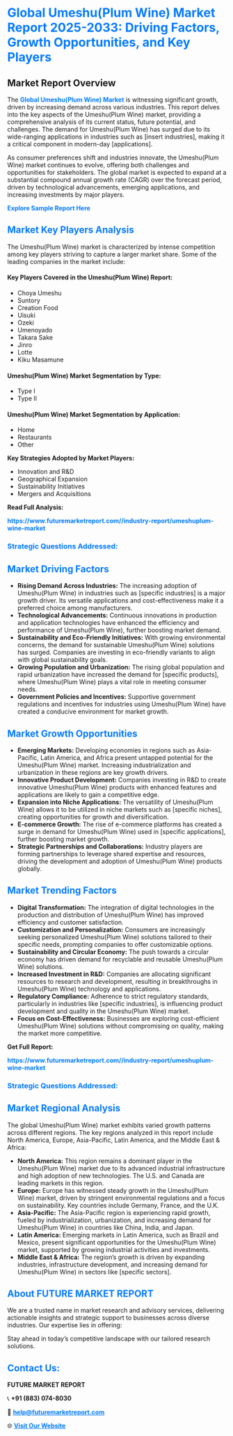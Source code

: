 <h1 style="color: #007BFF;">Global Umeshu(Plum Wine) Market Report 2025-2033: Driving Factors, Growth Opportunities, and Key Players</h1>

<section id="overview">
<h2>Market Report Overview</h2>
<p>The <a href="https://www.futuremarketreport.com//industry-report/umeshuplum-wine-market" style="color: #007BFF; text-decoration: none;"><strong>Global Umeshu(Plum Wine) Market</strong></a> is witnessing significant growth, driven by increasing demand across various industries. This report delves into the key aspects of the Umeshu(Plum Wine) market, providing a comprehensive analysis of its current status, future potential, and challenges. The demand for Umeshu(Plum Wine) has surged due to its wide-ranging applications in industries such as [insert industries], making it a critical component in modern-day [applications].</p>
<p>As consumer preferences shift and industries innovate, the Umeshu(Plum Wine) market continues to evolve, offering both challenges and opportunities for stakeholders. The global market is expected to expand at a substantial compound annual growth rate (CAGR) over the forecast period, driven by technological advancements, emerging applications, and increasing investments by major players.</p>
</section>

<section id="overview">
<p><a href="https://www.futuremarketreport.com//request-sample/reportId=83462" style="color: #007BFF; text-decoration: none;"><strong>Explore Sample Report Here</strong></a></p>
</section>

<section id="key-players">
<h2 style="color: #007BFF;">Market Key Players Analysis</h2>
<p>The Umeshu(Plum Wine) market is characterized by intense competition among key players striving to capture a larger market share. Some of the leading companies in the market include:</p>
<h4>Key Players Covered in the Umeshu(Plum Wine) Report:</h4>
<ul><li>Choya Umeshu</li><li>Suntory</li><li>Creation Food</li><li>Uisuki</li><li>Ozeki</li><li>Umenoyado</li><li>Takara Sake</li><li>Jinro</li><li>Lotte</li><li>Kiku Masamune</li></ul>
<h4>Umeshu(Plum Wine) Market Segmentation by Type:</h4>
<ul><li>Type I</li><li>Type II</li></ul>

<h4>Umeshu(Plum Wine) Market Segmentation by Application:</h4>
<ul><li>Home</li><li>Restaurants</li><li>Other</li></ul>
<p><strong>Key Strategies Adopted by Market Players:</strong></p>
<ul>
<li>Innovation and R&D</li>
<li>Geographical Expansion</li>
<li>Sustainability Initiatives</li>
<li>Mergers and Acquisitions</li>
</ul>
</section>

<section>
<p><strong>Read Full Analysis: </strong></p><a href="https://www.futuremarketreport.com//industry-report/umeshuplum-wine-market" style="color: #007BFF; text-decoration: none;"><strong>https://www.futuremarketreport.com//industry-report/umeshuplum-wine-market</strong></a>
<h3 style="color: #007BFF;">Strategic Questions Addressed:</h3>
</section>

<section id="driving-factors">
<h2 style="color: #007BFF;">Market Driving Factors</h2>
<ul>
<li><strong>Rising Demand Across Industries:</strong> The increasing adoption of Umeshu(Plum Wine) in industries such as [specific industries] is a major growth driver. Its versatile applications and cost-effectiveness make it a preferred choice among manufacturers.</li>
<li><strong>Technological Advancements:</strong> Continuous innovations in production and application technologies have enhanced the efficiency and performance of Umeshu(Plum Wine), further boosting market demand.</li>
<li><strong>Sustainability and Eco-Friendly Initiatives:</strong> With growing environmental concerns, the demand for sustainable Umeshu(Plum Wine) solutions has surged. Companies are investing in eco-friendly variants to align with global sustainability goals.</li>
<li><strong>Growing Population and Urbanization:</strong> The rising global population and rapid urbanization have increased the demand for [specific products], where Umeshu(Plum Wine) plays a vital role in meeting consumer needs.</li>
<li><strong>Government Policies and Incentives:</strong> Supportive government regulations and incentives for industries using Umeshu(Plum Wine) have created a conducive environment for market growth.</li>
</ul>
</section>

<section id="growth-opportunities">
<h2 style="color: #007BFF;">Market Growth Opportunities</h2>
<ul>
<li><strong>Emerging Markets:</strong> Developing economies in regions such as Asia-Pacific, Latin America, and Africa present untapped potential for the Umeshu(Plum Wine) market. Increasing industrialization and urbanization in these regions are key growth drivers.</li>
<li><strong>Innovative Product Development:</strong> Companies investing in R&D to create innovative Umeshu(Plum Wine) products with enhanced features and applications are likely to gain a competitive edge.</li>
<li><strong>Expansion into Niche Applications:</strong> The versatility of Umeshu(Plum Wine) allows it to be utilized in niche markets such as [specific niches], creating opportunities for growth and diversification.</li>
<li><strong>E-commerce Growth:</strong> The rise of e-commerce platforms has created a surge in demand for Umeshu(Plum Wine) used in [specific applications], further boosting market growth.</li>
<li><strong>Strategic Partnerships and Collaborations:</strong> Industry players are forming partnerships to leverage shared expertise and resources, driving the development and adoption of Umeshu(Plum Wine) products globally.</li>
</ul>
</section>

<section id="trending-factors">
<h2 style="color: #007BFF;">Market Trending Factors</h2>
<ul>
<li><strong>Digital Transformation:</strong> The integration of digital technologies in the production and distribution of Umeshu(Plum Wine) has improved efficiency and customer satisfaction.</li>
<li><strong>Customization and Personalization:</strong> Consumers are increasingly seeking personalized Umeshu(Plum Wine) solutions tailored to their specific needs, prompting companies to offer customizable options.</li>
<li><strong>Sustainability and Circular Economy:</strong> The push towards a circular economy has driven demand for recyclable and reusable Umeshu(Plum Wine) solutions.</li>
<li><strong>Increased Investment in R&D:</strong> Companies are allocating significant resources to research and development, resulting in breakthroughs in Umeshu(Plum Wine) technology and applications.</li>
<li><strong>Regulatory Compliance:</strong> Adherence to strict regulatory standards, particularly in industries like [specific industries], is influencing product development and quality in the Umeshu(Plum Wine) market.</li>
<li><strong>Focus on Cost-Effectiveness:</strong> Businesses are exploring cost-efficient Umeshu(Plum Wine) solutions without compromising on quality, making the market more competitive.</li>
</ul>
</section>

<section>
<p><strong>Get Full Report: </strong></p><a href="https://www.futuremarketreport.com//industry-report/umeshuplum-wine-market" style="color: #007BFF; text-decoration: none;"><strong>https://www.futuremarketreport.com//industry-report/umeshuplum-wine-market</strong></a>
<h3 style="color: #007BFF;">Strategic Questions Addressed:</h3>
</section>


<section id="regional-analysis">
<h2 style="color: #007BFF;">Market Regional Analysis</h2>
<p>The global Umeshu(Plum Wine) market exhibits varied growth patterns across different regions. The key regions analyzed in this report include North America, Europe, Asia-Pacific, Latin America, and the Middle East & Africa:</p>
<ul>
<li><strong>North America:</strong> This region remains a dominant player in the Umeshu(Plum Wine) market due to its advanced industrial infrastructure and high adoption of new technologies. The U.S. and Canada are leading markets in this region.</li>
<li><strong>Europe:</strong> Europe has witnessed steady growth in the Umeshu(Plum Wine) market, driven by stringent environmental regulations and a focus on sustainability. Key countries include Germany, France, and the U.K.</li>
<li><strong>Asia-Pacific:</strong> The Asia-Pacific region is experiencing rapid growth, fueled by industrialization, urbanization, and increasing demand for Umeshu(Plum Wine) in countries like China, India, and Japan.</li>
<li><strong>Latin America:</strong> Emerging markets in Latin America, such as Brazil and Mexico, present significant opportunities for the Umeshu(Plum Wine) market, supported by growing industrial activities and investments.</li>
<li><strong>Middle East & Africa:</strong> The region’s growth is driven by expanding industries, infrastructure development, and increasing demand for Umeshu(Plum Wine) in sectors like [specific sectors].</li>
</ul>
</section>

<footer>
<h2 style="color: #007BFF;">About FUTURE MARKET REPORT</h2>
<p>We are a trusted name in market research and advisory services, delivering actionable insights and strategic support to businesses across diverse industries. Our expertise lies in offering:</p>

<p>Stay ahead in today’s competitive landscape with our tailored research solutions.</p>

<h2 style="color: #007BFF;">Contact Us:</h2>
<p><strong>FUTURE MARKET REPORT</strong></p>
<p>📞 <strong>+91 (883) 074-8030</strong></p>
<p>📧 <strong><a href="mailto:help@futuremarketreport.com" style="color: #007BFF;">help@futuremarketreport.com</a></strong></p>
<p>🌐 <strong><a href="https://www.futuremarketreport.com/" style="color: #007BFF;">Visit Our Website</a></strong></p>
</footer>